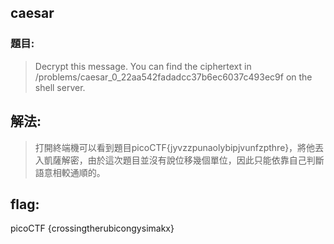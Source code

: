 ## caesar
### 題目:
>Decrypt this message. You can find the ciphertext in /problems/caesar_0_22aa542fadadcc37b6ec6037c493ec9f on the shell server.



## 解法:
>打開終端機可以看到題目picoCTF{jyvzzpunaolybipjvunfzpthre}，將他丟入凱薩解密，由於這次題目並沒有說位移幾個單位，因此只能依靠自己判斷語意相較通順的。
## flag:
picoCTF {crossingtherubicongysimakx}